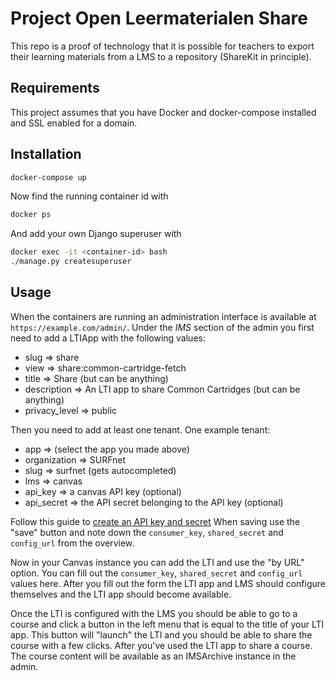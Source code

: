 Project Open Leermaterialen Share
=================================

This repo is a proof of technology that it is possible for teachers 
to export their learning materials from a LMS to a repository (ShareKit in principle). 


Requirements
------------

This project assumes that you have Docker and docker-compose installed and SSL enabled for a domain.


Installation
------------

```bash
docker-compose up
```

Now find the running container id with

```bash
docker ps
```

And add your own Django superuser with

```bash
docker exec -it <container-id> bash
./manage.py createsuperuser
```

Usage
-----

When the containers are running an administration interface is available at ```https://example.com/admin/```.
Under the *IMS* section of the admin you first need to add a LTIApp with the following values:
* slug => share
* view => share:common-cartridge-fetch
* title => Share (but can be anything)
* description => An LTI app to share Common Cartridges (but can be anything)
* privacy_level => public

Then you need to add at least one tenant. One example tenant:
* app => (select the app you made above)
* organization => SURFnet
* slug => surfnet (gets autocompleted)
* lms => canvas
* api_key => a canvas API key (optional)
* api_secret => the API secret belonging to the API key (optional)

Follow this guide to [create an API key and secret](https://community.canvaslms.com/docs/DOC-12657-4214441833)
When saving use the "save" button and note down the 
```consumer_key```, ```shared_secret``` and ```config_url``` from the overview.

Now in your Canvas instance you can add the LTI and use the "by URL" option.
You can fill out the ```consumer_key```, ```shared_secret``` and ```config_url``` values here.
After you fill out the form the LTI app and LMS should configure themselves and the LTI app should become available.

Once the LTI is configured with the LMS you should be able to go to a course and click a button in the left menu
that is equal to the title of your LTI app.
This button will "launch" the LTI and you should be able to share the course with a few clicks.
After you've used the LTI app to share a course.
The course content will be available as an IMSArchive instance in the admin.
